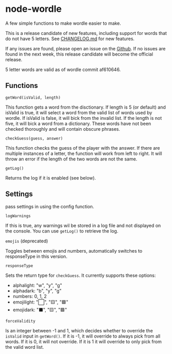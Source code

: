 # node-wordle

A few simple functions to make wordle easier to make.

This is a release candidate of new features, including support for words that do not have 5 letters. See [CHANGELOG.md](./CHANGELOG.md) for new features.

If any issues are found, please open an issue on the [Github](https://github.com/Alpha-Two/node-wordle). If no issues are found in the next week, this release candidate will become the official release.

5 letter words are valid as of wordle commit af610646.

## Functions

```getWord(isValid, length)```

This function gets a word from the disctionary. If length is 5 (or default) and isValid is true, it will select a word from the valid list of words used by wordle. If isValid is false, it will bick from the invalid list. If the length is not five, it will bick a word from a dictionary. These words have not been checked thoroughly and will contain obscure phrases.

```checkGuess(guess, answer)```

This function checks the guess of the player with the answer. If there are multiple instances of a letter, the function will work from left to right. It will throw an error if the length of the two words are not the same.

```getLog()```

Returns the log if it is enabled (see below).

## Settings

pass settings in using the config function.

```logWarnings```

If this is true, any warnings wil be stored in a log file and not displayed on the console. You can use `getLog()` to retrieve the log.

`emojis` (deprecated)

Toggles between emojis and numbers, automatically switches to responseType in this version.

`responseType`

Sets the return type for `checkGuess`. It currently supports these options:

- alphalight:   "w", "y", "g"
- alphadark:    "b", "y", "g"
- numbers:      0, 1, 2
- emojilight:   "⬜", "🟨", "🟩"
- emojidark:    "⬛", "🟨", "🟩"


`forceValidity`

Is an integer between -1 and 1, which decides whether to override the `isValid` input in `getWord()`. If it is -1, it will override to always pick from all words. If it is 0, it will not override. If it is 1 it will override to only pick from the valid word list.
